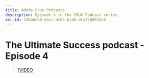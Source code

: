 ```yaml
---
title: Adode Crux Podcasts
description: Episode 4 in the CRUX Podcast series
exl-id: 126a6cb8-eacc-4c85-bc46-dcafcdd07dc8
---
```

# The Ultimate Success podcast - Episode 4

>[!VIDEO](https://video.tv.adobe.com/v/3428830?quality=12learn=on)
